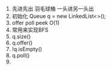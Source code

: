 1. 先进先出 羽毛球桶 一头进另一头出
2. 初始化 Queue<Integer> q = new LinkedList<>();
3. offer poll peek O(1)
4. 常用来实现BFS
5. q.size()
6. q.offer()
7. !q.isEmpty()
8. q.poll()
9. 